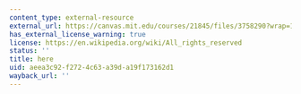 ```yaml
---
content_type: external-resource
external_url: https://canvas.mit.edu/courses/21845/files/3758290?wrap=1
has_external_license_warning: true
license: https://en.wikipedia.org/wiki/All_rights_reserved
status: ''
title: here
uid: aeea3c92-f272-4c63-a39d-a19f173162d1
wayback_url: ''
---
```

